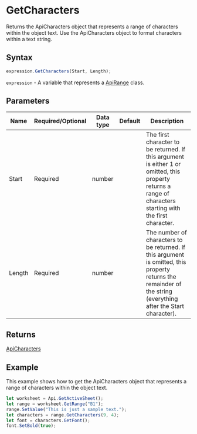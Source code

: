 # GetCharacters

Returns the ApiCharacters object that represents a range of characters within the object text. Use the ApiCharacters object to format characters within a text string.

## Syntax

```javascript
expression.GetCharacters(Start, Length);
```

`expression` - A variable that represents a [ApiRange](../ApiRange.md) class.

## Parameters

| **Name** | **Required/Optional** | **Data type** | **Default** | **Description** |
| ------------- | ------------- | ------------- | ------------- | ------------- |
| Start | Required | number |  | The first character to be returned. If this argument is either 1 or omitted, this property returns a range of characters starting with the first character. |
| Length | Required | number |  | The number of characters to be returned. If this argument is omitted, this property returns the remainder of the string (everything after the Start character). |

## Returns

[ApiCharacters](../../ApiCharacters/ApiCharacters.md)

## Example

This example shows how to get the ApiCharacters object that represents a range of characters within the object text.

```javascript editor-
let worksheet = Api.GetActiveSheet();
let range = worksheet.GetRange("B1");
range.SetValue("This is just a sample text.");
let characters = range.GetCharacters(9, 4);
let font = characters.GetFont();
font.SetBold(true);
```
